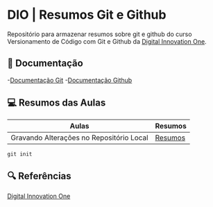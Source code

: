
# DIO | Resumos Git e Github

Repositório para armazenar resumos sobre git e github do curso Versionamento de Código com Git e Github da [ Digital Innovation One](https://www.dio.me/).

## 📗 Documentação

-[Documentação Git](https://git-scm.com/doc)
-[Documentação Github](https://docs.github.com/)

## 💻 Resumos das Aulas

| Aulas | Resumos |
|-----| -------|
|Gravando Alterações no Repositório Local | [Resumos]() |

```
git init
```

## 🔍 Referências
[Digital Innovation One]()